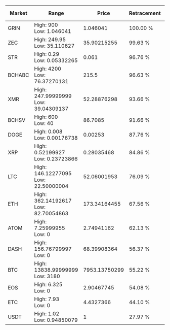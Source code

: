 | Market | Range | Price| Retracement | Doubles to 50% |
| --- | --- | --- | --- | --- |
| GRIN | High: 900<br />Low: 1.046041 | 1.046041 | 100.00 % | 430.69 |
| ZEC | High: 249.95<br />Low: 35.110627 | 35.90215255 | 99.63 % | 3.97 |
| STR | High: 0.29<br />Low: 0.05332265 | 0.061 | 96.76 % | 2.81 |
| BCHABC | High: 4200<br />Low: 76.37270131 | 215.5 | 96.63 % | 9.92 |
| XMR | High: 247.99999999<br />Low: 39.04309137 | 52.28876298 | 93.66 % | 2.74 |
| BCHSV | High: 600<br />Low: 40 | 86.7085 | 91.66 % | 3.69 |
| DOGE | High: 0.008<br />Low: 0.00176738 | 0.00253 | 87.76 % | 1.93 |
| XRP | High: 0.52199927<br />Low: 0.23723866 | 0.28035468 | 84.86 % | 1.35 |
| LTC | High: 146.12277095<br />Low: 22.50000004 | 52.06001953 | 76.09 % | 1.62 |
| ETH | High: 362.14192617<br />Low: 82.70054863 | 173.34164455 | 67.56 % | 1.28 |
| ATOM | High: 7.25999955<br />Low: 0 | 2.74941162 | 62.13 % | 1.32 |
| DASH | High: 156.76799997<br />Low: 0 | 68.39908364 | 56.37 % | 1.15 |
| BTC | High: 13838.99999999<br />Low: 3180 | 7953.13750299 | 55.22 % | 1.07 |
| EOS | High: 6.325<br />Low: 0 | 2.90467745 | 54.08 % | 1.09 |
| ETC | High: 7.93<br />Low: 0 | 4.4327366 | 44.10 % | 0.00 |
| USDT | High: 1.02<br />Low: 0.94850079 | 1 | 27.97 % | 0.00 |
